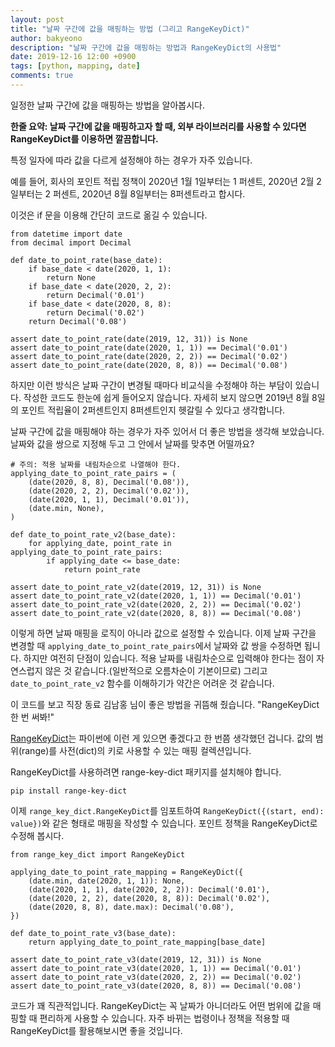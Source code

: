 ```yaml
---
layout: post
title: "날짜 구간에 값을 매핑하는 방법 (그리고 RangeKeyDict)"
author: bakyeono
description: "날짜 구간에 값을 매핑하는 방법과 RangeKeyDict의 사용법"
date: 2019-12-16 12:00 +0900
tags: [python, mapping, date]
comments: true
---
```


일정한 날짜 구간에 값을 매핑하는 방법을 알아봅시다.

**한줄 요약: 날짜 구간에 값을 매핑하고자 할 때, 외부 라이브러리를 사용할 수 있다면 RangeKeyDict를 이용하면 깔끔합니다.**

특정 일자에 따라 값을 다르게 설정해야 하는 경우가 자주 있습니다.

예를 들어, 회사의 포인트 적립 정책이 2020년 1월 1일부터는 1 퍼센트, 2020년 2월 2일부터는 2 퍼센트, 2020년 8월 8일부터는 8퍼센트라고 합시다.

이것은 if 문을 이용해 간단히 코드로 옮길 수 있습니다.

```
from datetime import date
from decimal import Decimal

def date_to_point_rate(base_date):
    if base_date < date(2020, 1, 1):
        return None
    if base_date < date(2020, 2, 2):
        return Decimal('0.01')
    if base_date < date(2020, 8, 8):
        return Decimal('0.02')
    return Decimal('0.08')

assert date_to_point_rate(date(2019, 12, 31)) is None
assert date_to_point_rate(date(2020, 1, 1)) == Decimal('0.01')
assert date_to_point_rate(date(2020, 2, 2)) == Decimal('0.02')
assert date_to_point_rate(date(2020, 8, 8)) == Decimal('0.08')
```

하지만 이런 방식은 날짜 구간이 변경될 때마다 비교식을 수정해야 하는 부담이 있습니다. 작성한 코드도 한눈에 쉽게 들어오지 않습니다. 자세히 보지 않으면 2019년 8월 8일의 포인트 적립율이 2퍼센트인지 8퍼센트인지 헷갈릴 수 있다고 생각합니다.

날짜 구간에 값을 매핑해야 하는 경우가 자주 있어서 더 좋은 방법을 생각해 보았습니다. 날짜와 값을 쌍으로 지정해 두고 그 안에서 날짜를 맞추면 어떨까요?

```
# 주의: 적용 날짜를 내림차순으로 나열해야 한다.
applying_date_to_point_rate_pairs = (
    (date(2020, 8, 8), Decimal('0.08')),
    (date(2020, 2, 2), Decimal('0.02')),
    (date(2020, 1, 1), Decimal('0.01')),
    (date.min, None),
)

def date_to_point_rate_v2(base_date):
    for applying_date, point_rate in applying_date_to_point_rate_pairs:
        if applying_date <= base_date:
            return point_rate

assert date_to_point_rate_v2(date(2019, 12, 31)) is None
assert date_to_point_rate_v2(date(2020, 1, 1)) == Decimal('0.01')
assert date_to_point_rate_v2(date(2020, 2, 2)) == Decimal('0.02')
assert date_to_point_rate_v2(date(2020, 8, 8)) == Decimal('0.08')
```

이렇게 하면 날짜 매핑을 로직이 아니라 값으로 설정할 수 있습니다. 이제 날짜 구간을 변경할 때 `applying_date_to_point_rate_pairs`에서 날짜와 값 쌍을 수정하면 됩니다. 하지만 여전히 단점이 있습니다. 적용 날짜를 내림차순으로 입력해야 한다는 점이 자연스럽지 않은 것 같습니다.(일반적으로 오름차순이 기본이므로) 그리고 `date_to_point_rate_v2` 함수를 이해하기가 약간은 어려운 것 같습니다.

이 코드를 보고 직장 동료 김남홍 님이 좋은 방법을 귀뜸해 줬습니다. "RangeKeyDict 한 번 써봐!"

[RangeKeyDict](https://github.com/albertmenglongli/range-key-dict)는 파이썬에 이런 게 있으면 좋겠다고 한 번쯤 생각했던 겁니다. 값의 범위(range)를 사전(dict)의 키로 사용할 수 있는 매핑 컬렉션입니다.

RangeKeyDict를 사용하려면 range-key-dict 패키지를 설치해야 합니다.

```
pip install range-key-dict
```

이제 `range_key_dict.RangeKeyDict`를 임포트하여 `RangeKeyDict({(start, end): value})`와 같은 형태로 매핑을 작성할 수 있습니다. 포인트 정책을 RangeKeyDict로 수정해 봅시다.

```
from range_key_dict import RangeKeyDict

applying_date_to_point_rate_mapping = RangeKeyDict({
    (date.min, date(2020, 1, 1)): None,
    (date(2020, 1, 1), date(2020, 2, 2)): Decimal('0.01'),
    (date(2020, 2, 2), date(2020, 8, 8)): Decimal('0.02'),
    (date(2020, 8, 8), date.max): Decimal('0.08'),
})

def date_to_point_rate_v3(base_date):
    return applying_date_to_point_rate_mapping[base_date]

assert date_to_point_rate_v3(date(2019, 12, 31)) is None
assert date_to_point_rate_v3(date(2020, 1, 1)) == Decimal('0.01')
assert date_to_point_rate_v3(date(2020, 2, 2)) == Decimal('0.02')
assert date_to_point_rate_v3(date(2020, 8, 8)) == Decimal('0.08')
```

코드가 꽤 직관적입니다. RangeKeyDict는 꼭 날짜가 아니더라도 어떤 범위에 값을 매핑할 때 편리하게 사용할 수 있습니다. 자주 바뀌는 법령이나 정책을 적용할 때 RangeKeyDict를 활용해보시면 좋을 것입니다.


